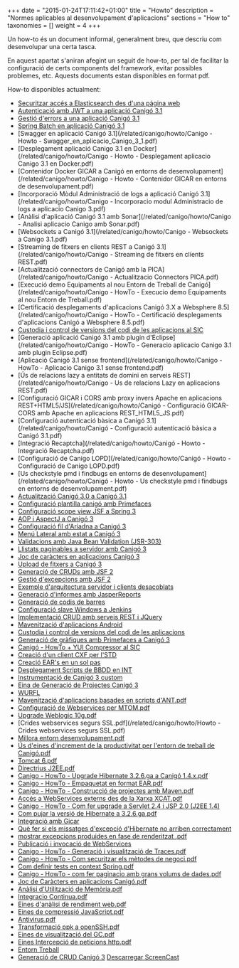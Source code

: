 +++
date        = "2015-01-24T17:11:42+01:00"
title       = "Howto"
description = "Normes aplicables al desenvolupament d'aplicacions"
sections    = "How to"
taxonomies  = []
weight 		= 4
+++

Un how-to és un document informal, generalment breu, que descriu com desenvolupar una certa tasca.

En aquest apartat s'aniran afegint un seguit de how-to, per tal de facilitar la configuració de certs components del framework, evitar possibles problemes, etc. Aquests documents estan disponibles en format pdf.

How-to disponibles actualment:

- [Securitzar accés a Elasticsearch des d'una pàgina web](/howtos/2017-03-Securitzar_ElasticSearch_Apache)
- [Autenticació amb JWT a una aplicació Canigó 3.1](/howtos/2016-11-Howto-Canigo-JWT)
- [Gestió d'errors a una aplicació Canigó 3.1](/howtos/2016-10-Howto-Canigo-Gestio-Errors-Globals)
- [Spring Batch en aplicació Canigó 3.1](/howtos/2016-10-Howto-Canigo-Spring-Batch)
- [Swagger en aplicació Canigó 3.1](/related/canigo/howto/Canigo - Howto - Swagger_en_aplicacio_Canigo_3_1.pdf)
- [Desplegament aplicació Canigo 3.1 en Docker](/related/canigo/howto/Canigo - Howto - Desplegament aplicacio Canigo 3.1 en Docker.pdf)
- [Contenidor Docker GICAR a Canigó en entorns de desenvolupament](/related/canigo/howto/Canigo - Howto - Contenidor GICAR en entorns de desenvolupament.pdf)
- [Incorporació Mòdul Administració de logs a aplicació Canigó 3.1](/related/canigo/howto/Canigo - Incorporacio modul Administracio de logs a aplicacio Canigo 3.pdf)
- [Anàlisi d'aplicació Canigó 3.1 amb Sonar](/related/canigo/howto/Canigo - Analisi aplicacio Canigo amb Sonar.pdf)
- [Websockets a Canigó 3.1](/related/canigo/howto/Canigo - Websockets a Canigo 3.1.pdf)
- [Streaming de fitxers en clients REST a Canigó 3.1](/related/canigo/howto/Canigo - Streaming de fitxers en clients REST.pdf)
- [Actualització connectors de Canigó amb la PICA](/related/canigo/howto/Canigo - Actualitzacio Connectors PICA.pdf)
- [Execució demo Equipaments al nou Entorn de Treball de Canigó](/related/canigo/howto/Canigo - HowTo - Execucio demo Equipaments al nou Entorn de Treball.pdf)
- [Certificació desplegaments d'aplicacions Canigó 3.X a Websphere 8.5](/related/canigo/howto/Canigo - HowTo - Certificació desplegaments d'aplicacions Canigó a Websphere 8.5.pdf)
- [Custodia i control de versions del codi de les aplicacions al SIC](/related/canigo/howto/SIC-Custodia_i_control_de_versions_del_codi_de_les_aplicacions.pdf)
- [Generació aplicació Canigó 3.1 amb plugin d'Eclipse](/related/canigo/howto/Canigo - HowTo - Generacio aplicacio Canigo 3.1 amb plugin Eclipse.pdf)
- [Aplicació Canigó 3.1 sense frontend](/related/canigo/howto/Canigo - HowTo - Aplicacio Canigo 3.1 sense frontend.pdf)
- [Ús de relacions lazy a entitats de domini en serveis REST](/related/canigo/howto/Canigo - Us de relacions Lazy en aplicacions REST.pdf)
- [Configuració GICAR i CORS amb proxy invers Apache en aplicacions REST+HTML5/JS](/related/canigo/howto/Canigó - Configuració GICAR-CORS amb Apache en aplicacions REST_HTML5_JS.pdf)
- [Configuració autenticació bàsica a Canigó 3.1](/related/canigo/howto/Canigó - Configuració autenticació bàsica a Canigó 3.1.pdf)
- [Integració Recaptcha](/related/canigo/howto/Canigó - Howto - Integració Recaptcha.pdf)
- [Configuració de Canigo LOPD](/related/canigo/howto/Canigó - Howto - Configuració de Canigo LOPD.pdf)
- [Us checkstyle pmd i findbugs en entorns de desenvolupament](/related/canigo/howto/Canigó - Howto - Us checkstyle pmd i findbugs en entorns de desenvolupament.pdf)
- [Actualització Canigó 3.0 a Canigó 3.1](/related/canigo/howto/Canig%C3%B3+-+Howto+-+Actualitzacio+Canig%C3%B3+3.0+a+Canigo+3.1.pdf)
- [Configuració plantilla canigó amb Primefaces](/related/canigo/howto/Canig%C3%B3+-+Howto+-+Plantilla+Canigo+amb+Primefaces.pdf)
- [Configuració scope view JSF a Spring 3](/related/canigo/howto/Canig%C3%B3+-+Howto+-+Configuraci%C3%B3+scope+view+JSF+a+Spring+3.pdf)
- [AOP i AspectJ a Canigó 3](/related/canigo/howto/Canig%C3%B3+-+Howto+-+AOP+i+AspectJ+amb+Canig%C3%B3+3.pdf)
- [Configuració fil d'Ariadna a Canigó 3](/related/canigo/howto/Canig%C3%B3+-+Howto+-+Configuraci%C3%B3+fil+d%27ariadna+a+Canig%C3%B33.pdf)
- [Menú Lateral amb estat a Canigó 3](/related/canigo/howto/Canig%C3%B3+-+Howto+-+Men%C3%BA+Lateral+amb+Recordatori+d%27estat.pdf)
- [Validacions amb Java Bean Validation (JSR-303)](/related/canigo/howto/Canig%C3%B3+-+Howto+-+Validacions+amb+Java+Bean+Validation+%28JSR-303%29.pdf)
- [Llistats paginables a servidor amb Canigó 3 ](/related/canigo/howto/Canig%C3%B3+-+Howto+-+Llistats+paginables+a+servidor+amb+Canig%C3%B3+3.pdf)
- [Joc de caràcters en aplicacions Canigó 3 ](/related/canigo/howto/Canig%C3%B3+-+Howto+-+Joc+de+car%C3%A0cters+en+aplicacions+Canig%C3%B3+3.pdf)
- [Upload de fitxers a Canigó 3 ](/related/canigo/howto/Canig%C3%B3+-+Howto+-+Upload+de+fitxers+a+Canig%C3%B3+3.pdf)
- [Generació de CRUDs amb JSF 2 ](/related/canigo/howto/howto_crud_jsf2.zip)
- [Gestió d'excepcions amb JSF 2](/related/canigo/howto/Canig%C3%B3+-+Howto+-+Gesti%C3%B3+d%27excepcions+amb+JSF+2.pdf)
- [Exemple d'arquitectura servidor i clients desacoblats](/related/canigo/howto/Canig%C3%B3+-+Howto+-+Exemple+d%27arquitectura+servidor+i+clients+desacoblats.pdf)
- [Generació d'informes amb JasperReports](/related/canigo/howto/Canig%C3%B3+-+Howto+-+Generaci%C3%B3+d%27informes+amb+JasperReports.pdf")
- [Generació de codis de barres](/related/canigo/howto/Canig%C3%B3+-+Howto+-+Generaci%C3%B3+de+codis+de+barres.pdf")
- [Configuració slave Windows a Jenkins](/related/canigo/howto/Canig%C3%B3+-+Howto+-+Configuraci%C3%B3+slave+Windows+a+Jenkins.pdf")
- [Implementació CRUD amb serveis REST i JQuery](/related/canigo/howto/Canig%C3%B3+-+Howto+-+Implementaci%C3%B3+CRUD+amb+servei+REST+i+JQuery.pdf")
- [Mavenització d'aplicacions Android](/related/canigo/howto/Canig%C3%B3+-+Howto+-+Mavenitzaci%C3%B3+d%27aplicacions+Android.pdf")
- [Custodia i control de versions del codi de les aplicacions](/related/canigo/howto/Canig%C3%B3+-+Howto+-+Custodia+i+control+de+versions+del+codi+de+les+aplicacions.pdf")
- [Generació de gràfiques amb Primefaces a Canigó 3](/related/canigo/howto/Canig%C3%B3+-+HowTo+-+Generaci%C3%B3+de+gr%C3%A0fiques+amb+Primefaces+a+Canig%C3%B3+3.pdf")
- [Canigó - HowTo + YUI Compressor al SIC](/related/canigo/howto/HowTo.+YUI+Compressor+al+SIC.pdf")
- [Creació d'un client CXF per l'STD](/related/canigo/howto/HowTo++Creaci%C3%B3+d%27un+client+CXF+STD.pdf")
- [Creació EAR's en un sol pas](/related/canigo/howto/HowTo.+Creaci%C3%B3+EAR+en+un+sol+pas.pdf)
- [Desplegament Scripts de BBDD en INT](/related/canigo/howto/HowTo.Desplegament+Scripts+de+BBDD+en+INT.pdf)
- [Instrumentació de Canigó 3 custom](/related/canigo/howto/HowTo.+Personalitzaci%C3%B3+de+la+Instrumentaci%C3%B3+Canig%C3%B33.pdf)
- [Eina de Generació de Projectes Canigó 3](/related/canigo/howto/HowTo++Operativa+Eina+de+creaci%C3%B3+de+projectes+Canig%C3%B3.pdf)
- [WURFL](/related/canigo/howto/Howto+Canigo3+-+WURFL_v1+3.pdf)
- [Mavenització d'aplicacions basades en scripts d'ANT.pdf](/related/canigo/howto/HowTo+-+Mavenitzaci%C3%B3+aplicacions+basades+en+scripts+ANT.pdf")
- [Configuració de Webservices per MTOM.pdf](/related/canigo/howto/Howto+-+Configuraci%C3%B3+de+Webservices+MTOM.pdf)
- [Upgrade Weblogic 10g.pdf](/related/canigo/howto/Canig%C3%B3+-+HowTo+-+Upgrade+Weblogic+10g.pdf)
- [Crides webservices segurs SSL.pdf](/related/canigo/howto/Howto - Crides webservices segurs SSL.pdf)
- [Millora entorn desenvolupament.pdf](/related/canigo/howto/Howto+-+Millora+entorn+desenvolupament.pdf)
- [Ús d'eines d'increment de la productivitat per l'entorn de treball de Canigó.pdf](/related/canigo/howto/Canig%C3%B3+-+HowTo+-++%C3%9As+d%3Feines+d%3Fincrement+de+la+productivitat+per+l%3Fentorn+de+treball+de+Canig%C3%B3.pdf)
- [Tomcat 6.pdf](/related/canigo/howto/Canig%C3%B3+-+HowTo+-+Tomcat+6.pdf)
- [Directrius J2EE.pdf](/related/canigo/howto/Canig%C3%B3+-+HowTo+-+Directrius+J2EE.pdf)
- [Canigo - HowTo - Upgrade Hibernate 3.2.6.ga a Canigó 1.4.x.pdf](/related/canigo/howto/HowTo.Pujar+la+versi%C3%B3+de+Hibernate+a+3.2.6.ga.pdf)
- [Canigo - HowTo - Empaquetat en format EAR.pdf](/related/canigo/howto/Canigo+-+HowTo+-+Empaquetat+en+format+EAR.pdf)
- [Canigo - HowTo - Construcció de projectes amb Maven.pdf](/related/canigo/howto/Canigo+-+HowTo+-+Construcci%C3%B3+de+projectes+amb+Maven.pdf)
- [Accés a WebServices externs des de la Xarxa XCAT.pdf](/related/canigo/howto/Howto+-+Utilitzaci%C3%B3+Proxy+Servei+Framework.pdf)
- [Canigo - HowTo - Com fer upgrade a Servlet 2.4 i JSP 2.0 (J2EE 1.4)](/related/canigo/howto/Canigo+-+HowTo+-+Com+fer+upgrade+a+Servlet+2.4+i+JSP+2.0+%28J2EE+1.4%29.pdf)
- [Com pujar la versió de Hibernate a 3.2.6.ga.pdf](/related/canigo/howto/Canig%C3%B3+-+HowTo+-+Com+pujar+la+versi%C3%B3+de+Hibernate+a+3.2.6.ga.pdf)
- [Integració amb Gicar](/related/canigo/howto/Canig%C3%B3+-+HowTo+GICAR+v2.pdf)
- [Què fer si els missatges d'excepció d'Hibernate no arriben correctament](/related/canigo/howto/Canig%C3%B3+-+HowTo+-+que+fer+si+els+missatges+d%27excepci%C3%B3+de+Hibernate+no+arriben+correctament.pdf)
- [mostrar excepcions produides en fase de renderitzat .pdf](/related/canigo/howto/Canig%C3%B3+-+HowTo+-+mostrar+excepcions+produides+en+fase+de+renderitzat+.pdf)
- [Publicació i invocació de WebServices](/related/canigo/howto/Canigo+-+HowTo+WebServices-v1.1.pdf)
- [Canigo - HowTo - Generació i visualització de Traces.pdf](/related/canigo/howto/Canigo+-+HowTo+-+Generaci%C3%B3+i+visualitzaci%C3%B3+de+Traces.pdf)
- [Canigo - HowTo - Com securitzar els mètodes de negoci.pdf](/related/canigo/howto/Canigo+-+HowTo+-+Com+securitzar+els+m%C3%A8todes+de+negoci.pdf)&nbsp;
- [Com definir tests en context Spring.pdf](/related/canigo/howto/Canigo+-+HowTo+-+Com+definir+tests+en+context+Spring.pdf)
- [Canigo - HowTo - com fer paginacio amb grans volums de dades.pdf](/related/canigo/howto/Canigo+-+HowTo+-+com+fer+paginacio+amb+grans+volums+de+dades.pdf)
- [Joc de Caràcters en aplicacions Canigó.pdf](/related/canigo/howto/Canig%C3%B3+-+HowTo+-+Joc+de+Car%C3%A0cters+en+aplicacions+Canig%C3%B3.pdf)
- [Anàlisi d'Utilització de Memòria.pdf](/related/canigo/howto/Canig%C3%B3+-+HowTo+-+An%C3%A0lisi+d%27Utilitzaci%C3%B3+de+Mem%C3%B2ria.pdf)
- [Integracio Continua.pdf](/related/canigo/howto/Canig%C3%B3+-+HowTo+-+Integracio+Continua.pdf)
- [Eines d'anàlisi de rendiment web.pdf](/related/canigo/howto/Canig%C3%B3+-+HowTo+-+Eines+d%27an%C3%A0lisi+de+rendiment+web.pdf)
- [Eines de compressió JavaScript.pdf](/related/canigo/howto/Canig%C3%B3+-+HowTo+-+Eines+de+compressi%C3%B3+JavaScript.pdf)
- [Antivirus.pdf](/related/canigo/howto/Canig%C3%B3+-+HowTo+-+Antivirus.docx)
- [Transformació ppk a openSSH.pdf](/related/canigo/howto/Canig%C3%B3+-+HowTo+-+Transformaci%C3%B3+ppk+a+openssh.docx)
- [Eines de visualització del GC.pdf](/related/canigo/howto/Canig%C3%B3+-+HowTo+-+Eines+de+visualitzaci%C3%B3+del+GC.pdf)
- [Eines Intercepció de peticions http.pdf](/related/canigo/howto/Canig%C3%B3+-+HowTo+-+Eines+Intercepci%C3%B3+de+peticions.pdf)
- [Entorn Treball](/related/canigo/howto/Canig%C3%B3+-+HowTo+-+Entorn+Treball.pdf)
- [Generació de CRUD Canigó 3](/related/canigo/howto/Howto+-+Generaci%C3%B3+Crud+Canig%C3%B33.zip?version=2) [Descarregar ScreenCast](http://dl.dropbox.com/u/6456567/Videos%20Generaci%C3%B3%20CRUD.zip)
